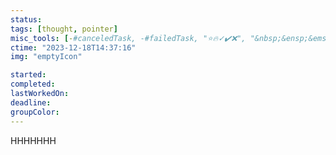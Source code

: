 ```yaml
---
status: 
tags: [thought, pointer]
misc_tools: [-#canceledTask, -#failedTask, "⭐🔥✓✔️❌", "&nbsp;&ensp;&emsp;"]
ctime: "2023-12-18T14:37:16"
img: "emptyIcon"

started: 
completed: 
lastWorkedOn: 
deadline: 
groupColor: 
---
```

HHHHHHH
